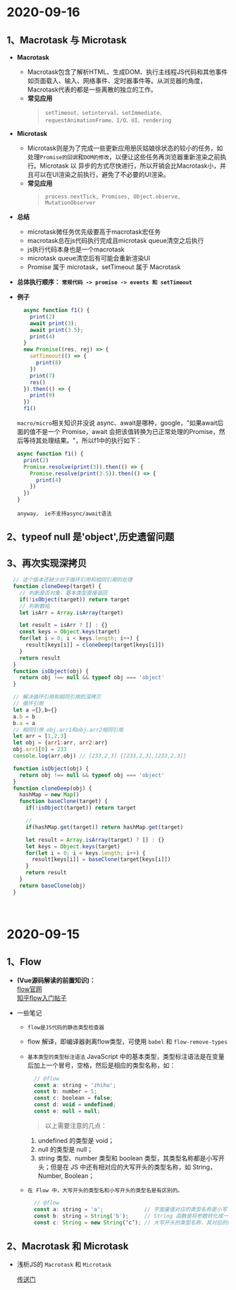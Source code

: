 # 2020-09-16

## **1、Macrotask 与 Microtask**
  + **Macrotask**
    - Macrotask包含了解析HTML、生成DOM、执行主线程JS代码和其他事件如页面载入、输入、网络事件、定时器事件等。从浏览器的角度，Macrotask代表的都是一些离散的独立的工作。
    - **常见应用**
      > `setTimeout、setinterval、setImmediate、requestAnimationFrame、I/O、UI、rendering`
  
  + **Microtask**
    - Microtask则是为了完成一些更新应用册灰姑娘徐状态的较小的任务，如处理`Promise的回调`和`DOM的修改`，以便让这些任务再浏览器重新渲染之前执行。Microtask 以 异步的方式尽快进行，所以开销会比Macrotask小，并且可以在UI渲染之前执行，避免了不必要的UI渲染。
    - **常见应用**
      > `process.nextTick, Promises, Object.observe, MutationObserver`

  + **总结**
    - microtask微任务优先级要高于macrotask宏任务
    - macrotask总在js代码执行完成且microtask queue清空之后执行
    - js执行代码本身也是一个macrotask
    - microtask queue清空后有可能会重新渲染UI
    - Promise 属于 microtask，setTimeout 属于 Macrotask

  + **总体执行顺序： `常规代码 -> promise -> events 和 setTimeout`**

  + **例子**
    ```js
      async function f1() {
        print(2)
        await print(3);
        await print(3.5);
        print(4)
      }
      new Promise((res, rej) => {
        setTimeout(() => {
          print(8)
        })
        print(7)
        res()
      }).then(() => {
        print(9)
      })
      f1()
    ```
    `macro/micro`相关知识并没说 async、await是哪种，google，"如果await后面的值不是一个 Promise，await 会把该值转换为已正常处理的Promise，然后等待其处理结果。"，所以f1中的执行如下：

    ```js
    async function f1() {
      print(2)
      Promise.resolve(print(3)).then(() => {
        Promise.resolve(print(3.5)).then(() => {
          print(4)
        })
      })
    }
    ```
    `anyway， ie不支持async/await语法`

## **2、typeof null 是'object',历史遗留问题**

## **3、再次实现深拷贝**

  ```js
    // 这个版本还缺少对于循环引用和相同引用的处理
    function cloneDeep(target) {
      // 判断是否对象，基本类型直接返回
      if(!isObject(target)) return target
      // 判断数组
      let isArr = Array.isArray(target)

      let result = isArr ? [] : {}
      const keys = Object.keys(target)
      for(let i = 0; i < keys.length; i++) {
        result[keys[i]] = cloneDeep(target[keys[i]])
      }
      return result
    }
    function isObject(obj) {
      return obj !== null && typeof obj === 'object'
    }
  ```

  ```js
    // 解决循环引用和相同引用的深拷贝
    // 循环引用
    let a ={},b={}
    a.b = b
    b.a = a
    // 相同引用 obj.arr1和obj.arr2相同引用
    let arr = [1,2,3]
    let obj = {arr1:arr, arr2:arr}
    obj.arr1[0] = 233
    console.log(arr,obj) // [233,2,3] {[233,2,3],[233,2,3]}

    function isObject(obj) {
      return obj !== null && typeof obj === 'object'
    }
    function cloneDeep(obj) {
      hashMap = new Map()
      function baseClone(target) {
        if(!isObject(target)) return target

        // 
        if(hashMap.get(target)) return hashMap.get(target)

        let result = Array.isArray(target) ? [] : {}
        let keys = Object.keys(target)
        for(let i = 0; i < keys.length; i++) {
          result[keys[i]] = baseClone(target[keys[i]])
        }
        return result
      }
      return baseClone(obj)
    }

  ```

<br>

# 2020-09-15

## **1、Flow**

  + **(Vue源码解读的前置知识)：** <br>
  [flow官网](https://flow.org/en/docs/getting-started/) <br>
  [知乎flow入门帖子](https://zhuanlan.zhihu.com/p/26204569)

  + 一些笔记
    - `flow是JS代码的静态类型检查器`
    - flow 解译，即编译器剥离flow类型，可使用 `babel` 和 `flow-remove-types`
    - `基本类型的类型标注语法`
      JavaScript 中的基本类型，类型标注语法是在变量后加上一个冒号，空格，然后是相应的类型名称，如：
        ```js
          // @flow
          const a: string = 'zhihu'; 
          const b: number = 5; 
          const c: boolean = false; 
          const d: void = undefined; 
          const e: null = null;
        ```

      > 以上需要注意的几点：
      1. undefined 的类型是 void；
      2. null 的类型是 null；
      3. string 类型、number 类型和 boolean 类型，其类型名称都是小写开头；但是在 JS 中还有相对应的大写开头的类型名称，如 String，Number, Boolean；

    - `在 Flow 中，大写开头的类型名和小写开头的类型名是有区别的。`
      ```js
        // @flow
        const a: string = 'a';             // 字面量值对应的类型名称是小写 
        const b: string = String('b');     // String 函数是将参数转化成一个字符串，仍然是小写的 string 类型 
        const c: String = new String(‘c’); // 大写开头的类型名称，其对应的值是 new 创建出来的类型实例；
      ```

## **2、Macrotask 和 Microtask**

  + 浅析JS的 `Macrotask` 和 `Microtask`

    [传送门](https://segmentfault.com/a/1190000019415672)